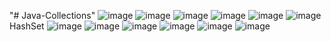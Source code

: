 "# Java-Collections" 
![image](https://github.com/WolfhoundAD/Java-Collections/assets/117926023/6e8776d7-63d0-4012-8b23-20daeea9d626)
![image](https://github.com/WolfhoundAD/Java-Collections/assets/117926023/c5b34b6f-37ca-4d35-88fb-77a25fe33004)
![image](https://github.com/WolfhoundAD/Java-Collections/assets/117926023/3e922436-004a-4a49-8505-1f5c8be65b95)
![image](https://github.com/WolfhoundAD/Java-Collections/assets/117926023/cf958837-4c4b-47c8-81a3-66ba0f0125b4)
![image](https://github.com/WolfhoundAD/Java-Collections/assets/117926023/0dee56a0-bcbd-4489-bc30-6e3ea0b0011f)
![image](https://github.com/WolfhoundAD/Java-Collections/assets/117926023/487f0f75-1840-40c4-b298-28ca321598f5)
HashSet
![image](https://github.com/WolfhoundAD/Java-Collections/assets/117926023/dc1e170e-efce-41e9-982c-21a6c65b7179)
![image](https://github.com/WolfhoundAD/Java-Collections/assets/117926023/c27739c8-b04f-4b30-8243-21f8965d4f0f)
![image](https://github.com/WolfhoundAD/Java-Collections/assets/117926023/eaca056a-91a4-4ad4-9058-db771a277f46)
![image](https://github.com/WolfhoundAD/Java-Collections/assets/117926023/91b84861-5d52-4c65-b972-e5a4e6e76159)
![image](https://github.com/WolfhoundAD/Java-Collections/assets/117926023/54fe8275-a52e-41e2-9dee-e287110c1109)
![image](https://github.com/WolfhoundAD/Java-Collections/assets/117926023/9baa454e-85a5-4a57-8a98-07c5e39ec0db)
